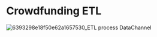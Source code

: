 # Crowdfunding ETL

![6393298e18f50e62a1657530_ETL process DataChannel](https://github.com/MidnightAlex6/Crowdfunding_ETL/assets/126301312/e35eab5d-9d19-45df-b01d-d46a75702b71)

